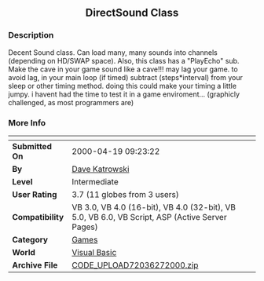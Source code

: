 ﻿<div align="center">

## DirectSound Class


</div>

### Description

Decent Sound class. Can load many, many sounds into channels (depending on HD/SWAP space). Also, this class has a "PlayEcho" sub. Make the cave in your game sound like a cave!!! may lag your game. to avoid lag, in your main loop (if timed) subtract (steps*interval) from your sleep or other timing method. doing this could make your timing a little jumpy. i havent had the time to test it in a game enviroment... (graphicly challenged, as most programmers are)
 
### More Info
 


<span>             |<span>
---                |---
**Submitted On**   |2000-04-19 09:23:22
**By**             |[Dave Katrowski](https://github.com/Planet-Source-Code/PSCIndex/blob/master/ByAuthor/dave-katrowski.md)
**Level**          |Intermediate
**User Rating**    |3.7 (11 globes from 3 users)
**Compatibility**  |VB 3\.0, VB 4\.0 \(16\-bit\), VB 4\.0 \(32\-bit\), VB 5\.0, VB 6\.0, VB Script, ASP \(Active Server Pages\) 
**Category**       |[Games](https://github.com/Planet-Source-Code/PSCIndex/blob/master/ByCategory/games__1-38.md)
**World**          |[Visual Basic](https://github.com/Planet-Source-Code/PSCIndex/blob/master/ByWorld/visual-basic.md)
**Archive File**   |[CODE\_UPLOAD72036272000\.zip](https://github.com/Planet-Source-Code/dave-katrowski-directsound-class__1-9307/archive/master.zip)








